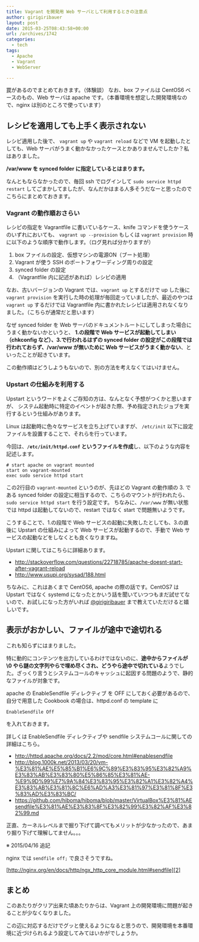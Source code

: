 ```yaml
---
title: Vagrant を開発用 Web サーバとして利用するときの注意点
author: girigiribauer
layout: post
date: 2015-03-25T08:43:58+00:00
url: /archives/1742
categories:
  - tech
tags:
  - Apache
  - Vagrant
  - WebServer

---
```

罠があるのでまとめておきます。（体験談） なお、box ファイルは CentOS6 ベースのもの、Web サーバは apache です。（本番環境を想定した開発環境なので、nginx は別のところで使っています）

## レシピを適用しても上手く表示されない

レシピ適用した後で、 `vagrant up` や `vagrant reload` などで VM を起動したとしても、Web サーバがうまく動かなかったケースとかありませんでしたか？私はありました。

**/var/www を synced folder に指定しているとはまります。**

なんともならなかったので、毎回 ssh でログインして `sudo service httpd restart` してごまかしてましたが、なんだかはまる人多そうだなーと思ったのでこちらにまとめておきます。

### Vagrant の動作順おさらい

レシピの指定を Vagrantfile に書いているケース、knife コマンドを使うケースのいずれにおいても、 `vagrant up --provision` もしくは `vagrant provision` 時に以下のような順序で動作します。（ログ見れば分かりますが）

  1. box ファイルの設定、仮想マシンの電源ON（ブート処理）
  2. Vagrant が使う SSH のポートフォワーディング周りの設定
  3. synced folder の設定
  4. （Vagrantfile 内に記述があれば）レシピの適用

なお、古いバージョンの Vagrant では、`vagrant up` とするだけで up した後に `vagrant provision` を実行した時の処理が毎回走っていましたが、最近のやつは `vagrant up` するだけでは Vagrantfile 内に書かれたレシピは適用されなくなりました。（こちらが通常だと思います）

なぜ synced folder を Web サーバのドキュメントルートにしてしまった場合にうまく動かないかというと、 **1.の段階で Web サービスが起動してしまい（chkconfig など）、3.で行われるはずの synced folder の設定がこの段階では行われておらず、/var/www が無いために Web サービスがうまく動かない**、といったことが起きています。

この動作順はどうしようもないので、別の方法を考えなくてはいけません。

### Upstart の仕組みを利用する

Upstart というワードをよくご存知の方は、なんとなく予想がつくかと思いますが、 システム起動時に特定のイベントが起きた際、予め指定されたジョブを実行するという仕組みがあります。

Linux は起動時に色々なサービスを立ち上げていますが、 `/etc/init` 以下に設定ファイルを設置することで、それらを行っています。

今回は、**`/etc/init/httpd.conf` というファイルを作成**し、以下のような内容を記述します。

    # start apache on vagrant mounted
    start on vagrant-mounted
    exec sudo service httpd start
    

この2行目の `vagrant-mounted` というのが、先ほどの Vagrant の動作順の 3. である synced folder の設定に相当するので、こちらのマウントが行われたら、`sudo service httpd start` を行う設定です。 ちなみに、`/var/www` が無い状態では httpd は起動してないので、restart ではなく start で問題無いようです。

こうすることで、1.の段階で Web サービスの起動に失敗したとしても、3.の直後に Upstart の仕組みによって Web サービスが起動するので、手動で Web サービスの起動などをしなくとも良くなりますね。

Upstart に関してはこちらに詳細あります。

  * <http://stackoverflow.com/questions/22718785/apache-doesnt-start-after-vagrant-reload>
  * <http://www.usupi.org/sysad/188.html>

ちなみに、これはあくまで CentOS6, apache の際の話です。CentOS7 は Upstart ではなく systemd になったとかいう話を聞いていつつもまだ試せてないので、お試しになった方がいれば [@girigiribauer][1] まで教えていただけると嬉しいです。

## 表示がおかしい、ファイルが途中で途切れる

これも知らずにはまりました。

特に動的にコンテンツを出力しているわけではないのに、**途中からファイルが \0 やら謎の文字列やらで埋め尽くされ、どうやら途中で切れている**ようでした。ざっくり言うとシステムコールのキャッシュに起因する問題のようで、静的なファイルが対象です。

apache の EnableSendfile ディレクティブ を OFF にしておく必要があるので、 自分で用意した Cookbook の場合は、httpd.conf の template に

    EnableSendfile Off
    

を入れておきます。

詳しくは EnableSendfile ディレクティブや sendfile システムコールに関しての詳細はこちら。

  * <http://httpd.apache.org/docs/2.2/mod/core.html#enablesendfile>
  * <http://blog.1000k.net/2013/03/20/vm-%E3%81%AE%E5%85%B1%E6%9C%89%E3%83%95%E3%82%A9%E3%83%AB%E3%83%80%E5%86%85%E3%81%AE-%E9%9D%99%E7%9A%84%E3%83%95%E3%82%A1%E3%82%A4%E3%83%AB%E3%81%8C%E6%AD%A3%E3%81%97%E3%81%8F%E3%83%AD%E3%83%BC/>
  * <https://github.com/hiboma/hiboma/blob/master/VirtualBox%E3%81%AEsendfile%E3%81%AE%E3%83%8F%E3%82%99%E3%82%AF%E3%82%99.md>

正直、カーネルレベルまで掘り下げて調べてもメリットが少なかったので、あまり掘り下げて理解してません。。。

※ 2015/04/16 追記

nginx では `sendfile off;` で良さそうですね。

[http://nginx.org/en/docs/http/ngx_http_core_module.html#sendfile][2]

## まとめ

このあたりがクリア出来た頃あたりからは、Vagrant 上の開発環境に問題が起きることが少なくなりました。

この辺に対応するだけでグッと使えるようになると思うので、開発環境を本番環境に近づけられるよう設定してみてはいかがでしょうか。

 [1]: https://twitter.com/girigiribauer
 [2]: http://nginx.org/en/docs/http/ngx_http_core_module.html#sendfile
